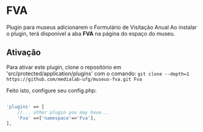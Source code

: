 # FVA
Plugin para museus adicionarem o Formulário de Visitação Anual
Ao instalar o plugin, terá disponível a aba **FVA**
na página do espaço do museu.

## Ativação

Para ativar este plugin, clone o repositório em 'src/protected/application/plugins' com o comando:
`git clone --depth=1 https://github.com/medialab-ufg/museus-fva.git Fva`

Feito isto, configure seu config.php:

```PHP

'plugins' => [
    //... other plugin you may have...
    'Fva' =>['namespace'=>'Fva'],
],

```
